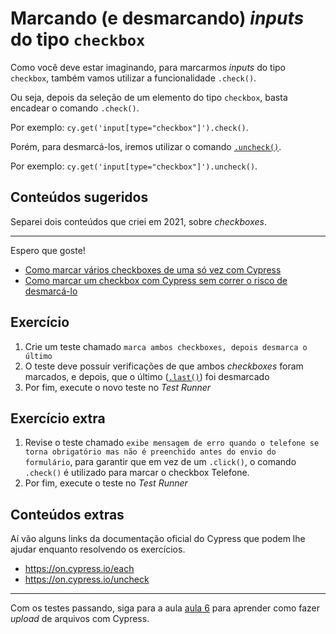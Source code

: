 # Marcando (e desmarcando) _inputs_ do tipo `checkbox`

Como você deve estar imaginando, para marcarmos _inputs_ do tipo `checkbox`, também vamos utilizar a funcionalidade `.check()`.

Ou seja, depois da seleção de um elemento do tipo `checkbox`, basta encadear o comando `.check()`.

Por exemplo: `cy.get('input[type="checkbox"]').check()`.

Porém, para desmarcá-los, iremos utilizar o comando [`.uncheck()`](https://on.cypress.io/uncheck).

Por exemplo: `cy.get('input[type="checkbox"]').uncheck()`.

## Conteúdos sugeridos

Separei dois conteúdos que criei em 2021, sobre _checkboxes_.
****
Espero que goste!

- [Como marcar vários checkboxes de uma só vez com Cypress](https://talkingabouttesting.com/2021/06/14/como-marcar-varios-checkboxes-de-uma-so-vez-com-cypress/)
- [Como marcar um checkbox com Cypress sem correr o risco de desmarcá-lo](https://youtu.be/O8PJRPpfLl8)

## Exercício

1. Crie um teste chamado `marca ambos checkboxes, depois desmarca o último`
2. O teste deve possuir verificações de que ambos _checkboxes_ foram marcados, e depois, que o último ([`.last()`](https://on.cypress.io/last)) foi desmarcado
3. Por fim, execute o novo teste no _Test Runner_

## Exercício extra

1. Revise o teste chamado `exibe mensagem de erro quando o telefone se torna obrigatório mas não é preenchido antes do envio do formulário`, para garantir que em vez de um `.click()`, o comando `.check()` é utilizado para marcar o checkbox Telefone.
2. Por fim, execute o teste no _Test Runner_

## Conteúdos extras

Aí vão alguns links da documentação oficial do Cypress que podem lhe ajudar enquanto resolvendo os exercícios.

- https://on.cypress.io/each
- https://on.cypress.io/uncheck

___

Com os testes passando, siga para a aula [aula 6](./06.md) para aprender como fazer _upload_ de arquivos com Cypress.
